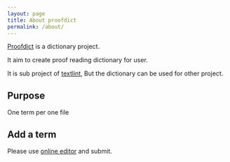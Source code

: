 ```yaml
---
layout: page
title: About proofdict
permalink: /about/
---
```


[Proofdict][] is a dictionary project.

It aim to create proof reading dictionary for user.

It is sub project of [textlint](https://github.com/textlint/textlint "textlint"), But the dictionary can be used for other project.

## Purpose

One term per one file

## Add a term

Please use [online editor](https://proofdict.github.io/) and submit.

[Proofdict]: https://github.com/proofdict  "proofdict"